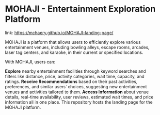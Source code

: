 # MOHAJI - Entertainment Exploration Platform

link: https://mchaery.github.io/MOHAJI-landing-page/

MOHAJI is a platform that allows users to efficiently explore various entertainment venues, including bowling alleys, escape rooms, arcades, laser tag centers, and karaoke, in their current or specified locations. 

With MOHAJI, users can:

**Explore** nearby entertainment facilities through keyword searches and filters like distance, price, activity categories, wait time, capacity, and ratings.
**Receive Recommendations** based on their past activities, preferences, and similar users’ choices, suggesting new entertainment venues and activities tailored to them.
**Access Information** about venue details, real-time availability, user reviews, estimated wait times, and price information all in one place.
This repository hosts the landing page for the MOHAJI platform.
